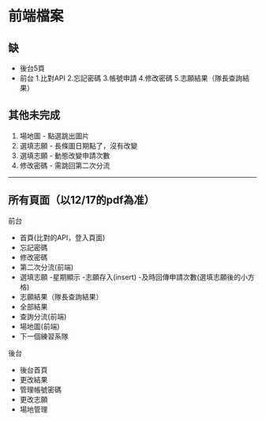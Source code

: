 # 前端檔案
## 缺
 - 後台5頁
 - 前台
 1.比對API
 2.忘記密碼
 3.帳號申請
 4.修改密碼
 5.志願結果（隊長查詢結果）


## 其他未完成
 1. 場地圖 - 點選跳出圖片
 2. 選填志願 - 長條圖日期點了，沒有改變
 3. 選填志願 - 動態改變申請次數
 4. 修改密碼 - 需跳回第二次分流


 -----------------------------
## 所有頁面（以12/17的pdf為准）
前台
 - 首頁(比對的API，登入頁面)
 - 忘記密碼
 - 修改密碼
 - 第二次分流(前端)
 - 選填志願
  -星期顯示
  -志願存入(insert)
  -及時回傳申請次數(選填志願後的小方格)
 - 志願結果（隊長查詢結果）
 - 全部結果
 - 查詢分流(前端)
 - 場地圖(前端)
 - 下一個練習系隊

後台
 - 後台首頁
 - 更改結果
 - 管理帳號密碼
 - 更改志願
 - 場地管理
